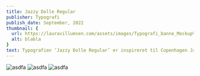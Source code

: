 ```yaml
---
title: Jazzy Dolle Regular
publisher: Typografi
publish_date: September, 2022
thumbnail: {
  url: https://lauravillumsen.com/assets/images/Typografi_banne_Mockup%201.jpg,
  alt: blabla
}
text: Typografien ‘Jazzy Dolle Regular’ er inspireret til Copenhagen Jazz Festival. Skriften er en atypisk font og inspireret ud fra klassiske grotekste skrifttyper med et anderledes og skævt tvist, som er inspireret af jazz-musikkens skæve og uforudsigelige lyd.
---
```


<img src="https://lauravillumsen.com/assets/images/Typografi_banne_Mockup%201.jpg" alt="asdfa">
<img src="https://lauravillumsen.com/assets/images/Typografi_stand_Mockup%201.jpg" alt="asdfa">
<img src="https://lauravillumsen.com/assets/images/font.jpg" alt="asdfa">
